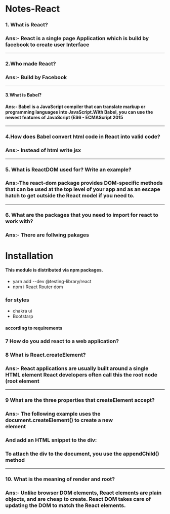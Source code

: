 # Notes-React

### 1. What is React?
### Ans:- React is a single page Application which is build by facebook to create user Interface 
---
### 2.Who made React?
### Ans:- Build by Facebook
---
#### 3.What is Babel?
#### Ans:- Babel is a JavaScript compiler that can translate markup or programming languages into JavaScript.With Babel, you can use the newest features of JavaScript (ES6 - ECMAScript 2015
---

### 4.How does Babel convert html code in React into valid code?
### Ans:- Instead of html write jsx
---
### 5. What is ReactDOM used for? Write an example?
### Ans:-The react-dom package provides DOM-specific methods that can be used at the top level of your app and as an escape hatch to get outside the React model if you need to.
---

### 6. What are the packages that you need to import for react to work with?
### Ans:- There are follwing pakages  
# Installation
#### This module is distributed via npm packages.
- yarn add --dev @testing-library/react
- npm i React Router dom
### for styles 
- chakra ui
- Bootstarp 
#### according to requirements

### 7 How do you add react to a web application?

### 8 What is React.createElement?
### Ans:- React applications are usually built around a single HTML element React developers often call this the root node (root element
---

### 9 What are the three properties that createElement accept?
### Ans:- The following example uses the document.createElement() to create a new <div> element
### And add an HTML snippet to the div:
### To attach the div to the document, you use the appendChild() method
---

### 10. What is the meaning of render and root?
### Ans:- Unlike browser DOM elements, React elements are plain objects, and are cheap to create. React DOM takes care of updating the DOM to match the React elements.



